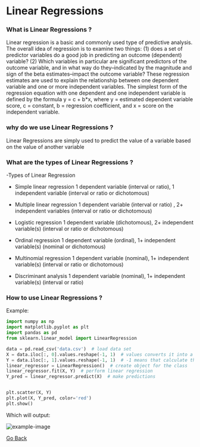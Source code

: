 # Linear Regressions

### What is Linear Regressions ?

Linear regression is a basic and commonly used type of predictive analysis.  The overall idea of regression is to examine two things: (1) does a set of predictor variables do a good job in predicting an outcome (dependent) variable?  (2) Which variables in particular are significant predictors of the outcome variable, and in what way do they–indicated by the magnitude and sign of the beta estimates–impact the outcome variable?  These regression estimates are used to explain the relationship between one dependent variable and one or more independent variables.  The simplest form of the regression equation with one dependent and one independent variable is defined by the formula y = c + b*x, where y = estimated dependent variable score, c = constant, b = regression coefficient, and x = score on the independent variable.


### why do we use Linear Regressions ?

Linear Regressions are simply used to predict the value of a variable based on the value of another variable

### What are the types of Linear Regressions ?

-Types of Linear Regression
* Simple linear regression
1 dependent variable (interval or ratio), 1 independent variable (interval or ratio or dichotomous)

* Multiple linear regression
1 dependent variable (interval or ratio) , 2+ independent variables (interval or ratio or dichotomous)

* Logistic regression
1 dependent variable (dichotomous), 2+ independent variable(s) (interval or ratio or dichotomous)

* Ordinal regression
1 dependent variable (ordinal), 1+ independent variable(s) (nominal or dichotomous)

* Multinomial regression
1 dependent variable (nominal), 1+ independent variable(s) (interval or ratio or dichotomous)

* Discriminant analysis
1 dependent variable (nominal), 1+ independent variable(s) (interval or ratio)


### How to use Linear Regressions ?

Example:

```Python
import numpy as np
import matplotlib.pyplot as plt 
import pandas as pd  
from sklearn.linear_model import LinearRegression

data = pd.read_csv('data.csv')  # load data set
X = data.iloc[:, 0].values.reshape(-1, 1)  # values converts it into a numpy array
Y = data.iloc[:, 1].values.reshape(-1, 1)  # -1 means that calculate the dimension of rows, but have 1 column
linear_regressor = LinearRegression()  # create object for the class
linear_regressor.fit(X, Y)  # perform linear regression
Y_pred = linear_regressor.predict(X)  # make predictions


plt.scatter(X, Y)
plt.plot(X, Y_pred, color='red')
plt.show()

```

Which will output:

![example-image](https://miro.medium.com/max/378/1*Jat3oq1ZkuGvZsnL57JOmQ.png)







[Go Back](https://musaabshalaldeh.github.io/reading-notes/)
